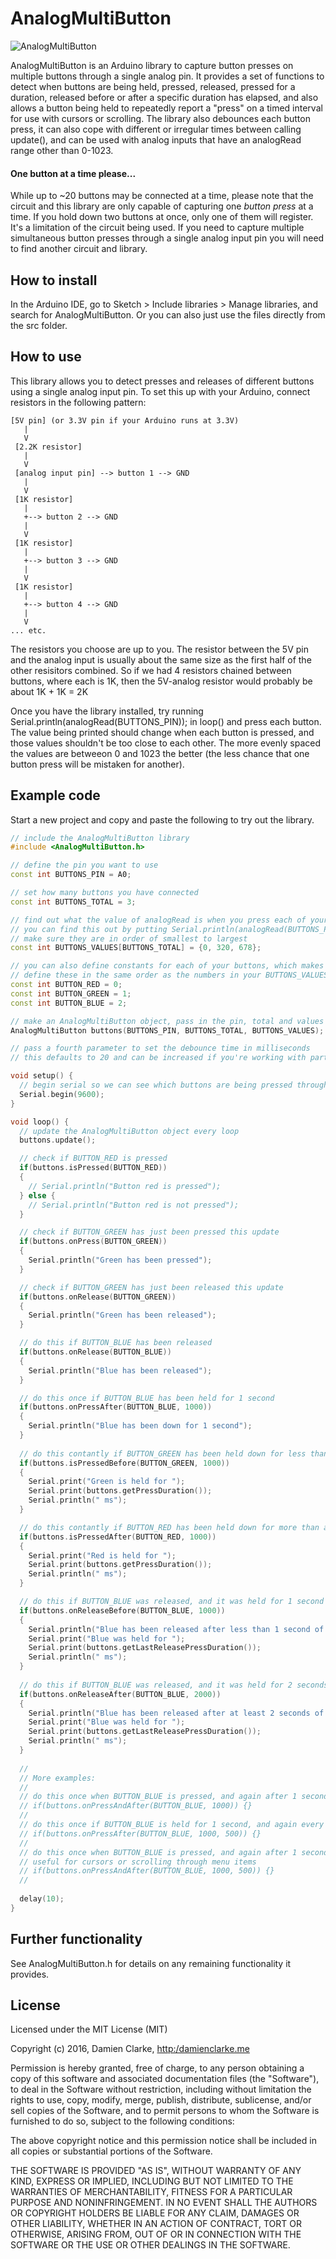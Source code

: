 # AnalogMultiButton

![AnalogMultiButton](https://user-images.githubusercontent.com/345320/50956995-3b001800-1511-11e9-8d3d-b7e4d88a18cf.jpg)

AnalogMultiButton is an Arduino library to capture button presses on multiple buttons through a single analog pin. It provides a set of functions to detect when buttons are being held, pressed, released, pressed for a duration, released before or after a specific duration has elapsed, and also allows a button being held to repeatedly report a "press" on a timed interval for use with cursors or scrolling. The library also debounces each button press, it can also cope with different or irregular times between calling update(), and can be used with analog inputs that have an analogRead range other than 0-1023.

#### One button at a time please...

While up to ~20 buttons may be connected at a time, please note that the circuit and this library are only capable of capturing one *button press* at a time. If you hold down two buttons at once, only one of them will register. It's a limitation of the circuit being used. If you need to capture multiple simultaneous button presses through a single analog input pin you will need to find another circuit and library.

## How to install
In the Arduino IDE, go to Sketch > Include libraries > Manage libraries, and search for AnalogMultiButton.
Or you can also just use the files directly from the src folder.

## How to use
This library allows you to detect presses and releases of different buttons using a single analog input pin. To set this up with your Arduino, connect resistors in the following pattern:

```
[5V pin] (or 3.3V pin if your Arduino runs at 3.3V)
   |
   V
 [2.2K resistor]
   |
   V
 [analog input pin] --> button 1 --> GND
   |
   V
 [1K resistor]
   |
   +--> button 2 --> GND
   |
   V
 [1K resistor] 
   |
   +--> button 3 --> GND
   |
   V
 [1K resistor] 
   |
   +--> button 4 --> GND
   |
   V
... etc.
```

The resistors you choose are up to you. The resistor between the 5V pin and the analog input is usually about the same size as the first half of the other resisitors combined. So if we had 4 resistors chained between buttons, where each is 1K, then the 5V-analog resistor would probably be about 1K + 1K = 2K

Once you have the library installed, try running Serial.println(analogRead(BUTTONS_PIN)); in loop() and press each button. The value being printed should change when each button is pressed, and those values shouldn't be too close to each other. The more evenly spaced the values are betweeon 0 and 1023 the better (the less chance that one button press will be mistaken for another).

## Example code
Start a new project and copy and paste the following to try out the library.

```C++
// include the AnalogMultiButton library
#include <AnalogMultiButton.h>

// define the pin you want to use
const int BUTTONS_PIN = A0;

// set how many buttons you have connected
const int BUTTONS_TOTAL = 3;

// find out what the value of analogRead is when you press each of your buttons and put them in this array
// you can find this out by putting Serial.println(analogRead(BUTTONS_PIN)); in your loop() and opening the serial monitor to see the values
// make sure they are in order of smallest to largest
const int BUTTONS_VALUES[BUTTONS_TOTAL] = {0, 320, 678};

// you can also define constants for each of your buttons, which makes your code easier to read
// define these in the same order as the numbers in your BUTTONS_VALUES array, so whichever button has the smallest analogRead() number should come first
const int BUTTON_RED = 0;
const int BUTTON_GREEN = 1;
const int BUTTON_BLUE = 2;

// make an AnalogMultiButton object, pass in the pin, total and values array
AnalogMultiButton buttons(BUTTONS_PIN, BUTTONS_TOTAL, BUTTONS_VALUES);

// pass a fourth parameter to set the debounce time in milliseconds
// this defaults to 20 and can be increased if you're working with particularly bouncy buttons

void setup() {
  // begin serial so we can see which buttons are being pressed through the serial monitor
  Serial.begin(9600);
}

void loop() {
  // update the AnalogMultiButton object every loop
  buttons.update();

  // check if BUTTON_RED is pressed
  if(buttons.isPressed(BUTTON_RED))
  {
    // Serial.println("Button red is pressed");
  } else {
    // Serial.println("Button red is not pressed");
  }

  // check if BUTTON_GREEN has just been pressed this update
  if(buttons.onPress(BUTTON_GREEN))
  {
    Serial.println("Green has been pressed");
  }

  // check if BUTTON_GREEN has just been released this update
  if(buttons.onRelease(BUTTON_GREEN))
  {
    Serial.println("Green has been released");
  }

  // do this if BUTTON_BLUE has been released
  if(buttons.onRelease(BUTTON_BLUE))
  {
    Serial.println("Blue has been released");
  }

  // do this once if BUTTON_BLUE has been held for 1 second
  if(buttons.onPressAfter(BUTTON_BLUE, 1000))
  {
    Serial.println("Blue has been down for 1 second");
  }
  
  // do this contantly if BUTTON_GREEN has been held down for less than a second
  if(buttons.isPressedBefore(BUTTON_GREEN, 1000))
  {
    Serial.print("Green is held for ");
    Serial.print(buttons.getPressDuration());
    Serial.println(" ms");
  }

  // do this contantly if BUTTON_RED has been held down for more than a second
  if(buttons.isPressedAfter(BUTTON_RED, 1000))
  {
    Serial.print("Red is held for ");
    Serial.print(buttons.getPressDuration());
    Serial.println(" ms");
  }

  // do this if BUTTON_BLUE was released, and it was held for 1 second or less
  if(buttons.onReleaseBefore(BUTTON_BLUE, 1000))
  {
    Serial.println("Blue has been released after less than 1 second of pressing");
    Serial.print("Blue was held for ");
    Serial.print(buttons.getLastReleasePressDuration());
    Serial.println(" ms");
  }
  
  // do this if BUTTON_BLUE was released, and it was held for 2 seconds or more
  if(buttons.onReleaseAfter(BUTTON_BLUE, 2000))
  {
    Serial.println("Blue has been released after at least 2 seconds of pressing");
    Serial.print("Blue was held for ");
    Serial.print(buttons.getLastReleasePressDuration());
    Serial.println(" ms");
  }
  
  //
  // More examples:
  //
  // do this once when BUTTON_BLUE is pressed, and again after 1 second
  // if(buttons.onPressAndAfter(BUTTON_BLUE, 1000)) {}
  //
  // do this once if BUTTON_BLUE is held for 1 second, and again every 0.5 seconds after that
  // if(buttons.onPressAfter(BUTTON_BLUE, 1000, 500)) {}
  //
  // do this once when BUTTON_BLUE is pressed, and again after 1 second, and again every 0.5 seconds after that
  // useful for cursors or scrolling through menu items
  // if(buttons.onPressAndAfter(BUTTON_BLUE, 1000, 500)) {}
  //
  
  delay(10);
}
```

## Further functionality
See AnalogMultiButton.h for details on any remaining functionality it provides.

## License

Licensed under the MIT License (MIT)

Copyright (c) 2016, Damien Clarke, [http:/damienclarke.me](http:/damienclarke.me)

Permission is hereby granted, free of charge, to any person obtaining a copy of this software and associated documentation files (the "Software"), to deal in the Software without restriction, including without limitation the rights to use, copy, modify, merge, publish, distribute, sublicense, and/or sell copies of the Software, and to permit persons to whom the Software is furnished to do so, subject to the following conditions:

The above copyright notice and this permission notice shall be included in all copies or substantial portions of the Software.

THE SOFTWARE IS PROVIDED "AS IS", WITHOUT WARRANTY OF ANY KIND, EXPRESS OR IMPLIED, INCLUDING BUT NOT LIMITED TO THE WARRANTIES OF MERCHANTABILITY, FITNESS FOR A PARTICULAR PURPOSE AND NONINFRINGEMENT. IN NO EVENT SHALL THE AUTHORS OR COPYRIGHT HOLDERS BE LIABLE FOR ANY CLAIM, DAMAGES OR OTHER LIABILITY, WHETHER IN AN ACTION OF CONTRACT, TORT OR OTHERWISE, ARISING FROM, OUT OF OR IN CONNECTION WITH THE SOFTWARE OR THE USE OR OTHER DEALINGS IN THE SOFTWARE.
